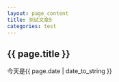 ```yaml
---
layout: page_content
title: 测试文章5
categories: test
---
```


<h2>{{ page.title }}</h2>
<p>今天是{{ page.date | date_to_string }}</p>